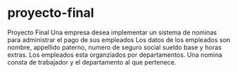 # proyecto-final
Proyecto Final
Una empresa desea implementar un sistema de nominas  para administrar el pago de sus empleados
Los datos de los empleados son nombre, appellido paterno, numero de seguro social sueldo base y horas extras. Los empleados esta organziados por departamentos. Una nomina consta de trabajador y el departamento al que pertenece.
